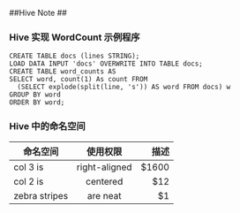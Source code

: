 ##Hive Note ##

### Hive 实现 WordCount 示例程序 ###

```
CREATE TABLE docs (lines STRING);
LOAD DATA INPUT 'docs' OVERWRITE INTO TABLE docs;
CREATE TABLE word_counts AS
SELECT word, count(1) As count FROM 
  (SELECT explode(split(line, 's')) AS word FROM docs) w
GROUP BY word
ORDER BY word;
```

### Hive 中的命名空间 ###

| 命名空间        | 使用权限           | 描述  |
| ------------- |:-------------:| ---------------:|
| col 3 is      | right-aligned | $1600 |
| col 2 is      | centered      |   $12 |
| zebra stripes | are neat      |    $1 |
